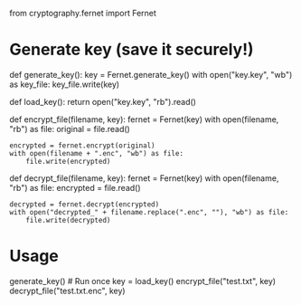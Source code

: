 from cryptography.fernet import Fernet

# Generate key (save it securely!)
def generate_key():
    key = Fernet.generate_key()
    with open("key.key", "wb") as key_file:
        key_file.write(key)

def load_key():
    return open("key.key", "rb").read()

def encrypt_file(filename, key):
    fernet = Fernet(key)
    with open(filename, "rb") as file:
        original = file.read()

    encrypted = fernet.encrypt(original)
    with open(filename + ".enc", "wb") as file:
        file.write(encrypted)

def decrypt_file(filename, key):
    fernet = Fernet(key)
    with open(filename, "rb") as file:
        encrypted = file.read()

    decrypted = fernet.decrypt(encrypted)
    with open("decrypted_" + filename.replace(".enc", ""), "wb") as file:
        file.write(decrypted)

# Usage
generate_key()  # Run once
key = load_key()
encrypt_file("test.txt", key)
decrypt_file("test.txt.enc", key)
